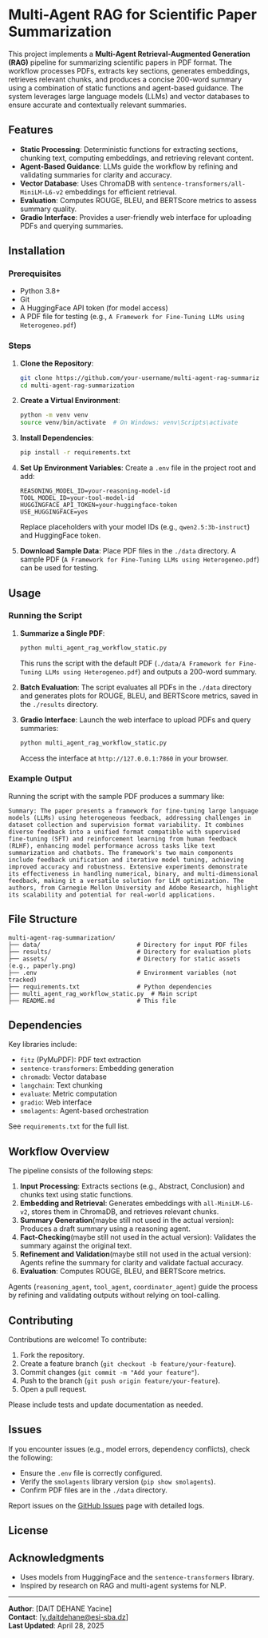 # Multi-Agent RAG for Scientific Paper Summarization

This project implements a **Multi-Agent Retrieval-Augmented Generation (RAG)** pipeline for summarizing scientific papers in PDF format. The workflow processes PDFs, extracts key sections, generates embeddings, retrieves relevant chunks, and produces a concise 200-word summary using a combination of static functions and agent-based guidance. The system leverages large language models (LLMs) and vector databases to ensure accurate and contextually relevant summaries.

## Features

- **Static Processing**: Deterministic functions for extracting sections, chunking text, computing embeddings, and retrieving relevant content.
- **Agent-Based Guidance**: LLMs guide the workflow by refining and validating summaries for clarity and accuracy.
- **Vector Database**: Uses ChromaDB with `sentence-transformers/all-MiniLM-L6-v2` embeddings for efficient retrieval.
- **Evaluation**: Computes ROUGE, BLEU, and BERTScore metrics to assess summary quality.
- **Gradio Interface**: Provides a user-friendly web interface for uploading PDFs and querying summaries.

## Installation

### Prerequisites

- Python 3.8+
- Git
- A HuggingFace API token (for model access)
- A PDF file for testing (e.g., `A Framework for Fine-Tuning LLMs using Heterogeneo.pdf`)

### Steps

1. **Clone the Repository**:
   ```bash
   git clone https://github.com/your-username/multi-agent-rag-summarization.git
   cd multi-agent-rag-summarization
   ```

2. **Create a Virtual Environment**:
   ```bash
   python -m venv venv
   source venv/bin/activate  # On Windows: venv\Scripts\activate
   ```

3. **Install Dependencies**:
   ```bash
   pip install -r requirements.txt
   ```

4. **Set Up Environment Variables**:
   Create a `.env` file in the project root and add:
   ```env
   REASONING_MODEL_ID=your-reasoning-model-id
   TOOL_MODEL_ID=your-tool-model-id
   HUGGINGFACE_API_TOKEN=your-huggingface-token
   USE_HUGGINGFACE=yes
   ```
   Replace placeholders with your model IDs (e.g., `qwen2.5:3b-instruct`) and HuggingFace token.

5. **Download Sample Data**:
   Place PDF files in the `./data` directory. A sample PDF (`A Framework for Fine-Tuning LLMs using Heterogeneo.pdf`) can be used for testing.

## Usage

### Running the Script

1. **Summarize a Single PDF**:
   ```bash
   python multi_agent_rag_workflow_static.py
   ```
   This runs the script with the default PDF (`./data/A Framework for Fine-Tuning LLMs using Heterogeneo.pdf`) and outputs a 200-word summary.

2. **Batch Evaluation**:
   The script evaluates all PDFs in the `./data` directory and generates plots for ROUGE, BLEU, and BERTScore metrics, saved in the `./results` directory.

3. **Gradio Interface**:
   Launch the web interface to upload PDFs and query summaries:
   ```bash
   python multi_agent_rag_workflow_static.py
   ```
   Access the interface at `http://127.0.0.1:7860` in your browser.

### Example Output

Running the script with the sample PDF produces a summary like:
```
Summary: The paper presents a framework for fine-tuning large language models (LLMs) using heterogeneous feedback, addressing challenges in dataset collection and supervision format variability. It combines diverse feedback into a unified format compatible with supervised fine-tuning (SFT) and reinforcement learning from human feedback (RLHF), enhancing model performance across tasks like text summarization and chatbots. The framework's two main components include feedback unification and iterative model tuning, achieving improved accuracy and robustness. Extensive experiments demonstrate its effectiveness in handling numerical, binary, and multi-dimensional feedback, making it a versatile solution for LLM optimization. The authors, from Carnegie Mellon University and Adobe Research, highlight its scalability and potential for real-world applications.
```

## File Structure

```
multi-agent-rag-summarization/
├── data/                           # Directory for input PDF files
├── results/                        # Directory for evaluation plots
├── assets/                         # Directory for static assets (e.g., paperly.png)
├── .env                            # Environment variables (not tracked)
├── requirements.txt                # Python dependencies
├── multi_agent_rag_workflow_static.py  # Main script
├── README.md                       # This file
```

## Dependencies

Key libraries include:
- `fitz` (PyMuPDF): PDF text extraction
- `sentence-transformers`: Embedding generation
- `chromadb`: Vector database
- `langchain`: Text chunking
- `evaluate`: Metric computation
- `gradio`: Web interface
- `smolagents`: Agent-based orchestration

See `requirements.txt` for the full list.

## Workflow Overview

The pipeline consists of the following steps:

1. **Input Processing**: Extracts sections (e.g., Abstract, Conclusion) and chunks text using static functions.
2. **Embedding and Retrieval**: Generates embeddings with `all-MiniLM-L6-v2`, stores them in ChromaDB, and retrieves relevant chunks.
3. **Summary Generation**(maybe still not used in the actual version): Produces a draft summary using a reasoning agent.
4. **Fact-Checking**(maybe still not used in the actual version): Validates the summary against the original text.
5. **Refinement and Validation**(maybe still not used in the actual version): Agents refine the summary for clarity and validate factual accuracy.
6. **Evaluation**: Computes ROUGE, BLEU, and BERTScore metrics.

Agents (`reasoning_agent`, `tool_agent`, `coordinator_agent`) guide the process by refining and validating outputs without relying on tool-calling.

## Contributing

Contributions are welcome! To contribute:

1. Fork the repository.
2. Create a feature branch (`git checkout -b feature/your-feature`).
3. Commit changes (`git commit -m "Add your feature"`).
4. Push to the branch (`git push origin feature/your-feature`).
5. Open a pull request.

Please include tests and update documentation as needed.

## Issues

If you encounter issues (e.g., model errors, dependency conflicts), check the following:

- Ensure the `.env` file is correctly configured.
- Verify the `smolagents` library version (`pip show smolagents`).
- Confirm PDF files are in the `./data` directory.

Report issues on the [GitHub Issues](https://github.com/ADHAYA-Technos/Automated-Information-Retrieval-and-Summarization-for-Academic-Research-Articles/issues) page with detailed logs.

## License


## Acknowledgments


- Uses models from HuggingFace and the `sentence-transformers` library.
- Inspired by research on RAG and multi-agent systems for NLP.

---

**Author**: [DAIT DEHANE Yacine]  
**Contact**: [y.daitdehane@esi-sba.dz]  
**Last Updated**: April 28, 2025